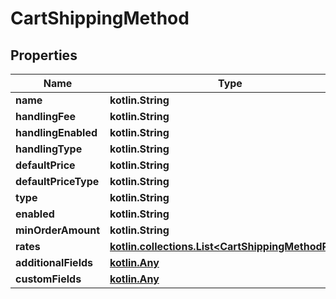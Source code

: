 
# CartShippingMethod

## Properties
| Name | Type | Description | Notes |
| ------------ | ------------- | ------------- | ------------- |
| **name** | **kotlin.String** |  |  [optional] |
| **handlingFee** | **kotlin.String** |  |  [optional] |
| **handlingEnabled** | **kotlin.String** |  |  [optional] |
| **handlingType** | **kotlin.String** |  |  [optional] |
| **defaultPrice** | **kotlin.String** |  |  [optional] |
| **defaultPriceType** | **kotlin.String** |  |  [optional] |
| **type** | **kotlin.String** |  |  [optional] |
| **enabled** | **kotlin.String** |  |  [optional] |
| **minOrderAmount** | **kotlin.String** |  |  [optional] |
| **rates** | [**kotlin.collections.List&lt;CartShippingMethodRate&gt;**](CartShippingMethodRate.md) |  |  [optional] |
| **additionalFields** | [**kotlin.Any**](.md) |  |  [optional] |
| **customFields** | [**kotlin.Any**](.md) |  |  [optional] |



